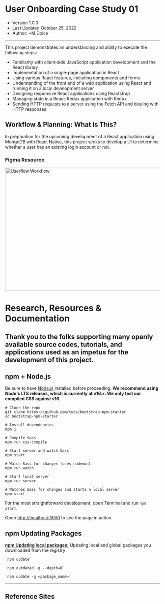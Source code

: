 # User Onboarding Case Study 01

- Version 1.0.0
- Last Updated October 25, 2022
- Author: ~M.Dolce
---
This project demonstrates an understanding and ability to execute the following steps:
- Familiarity with client-side JavaScript application development and the React library
- Implementation of a single-page application in React
- Using various React features, including components and forms
- Understanding of the front end of a web application using React and running it on a local development server
- Designing responsive React applications using Reactstrap
- Managing state in a React-Redux application with Redux
- Sending HTTP requests to a server using the Fetch API and dealing with HTTP responses

## Workflow & Planning: What Is This?
In preparation for the upcoming development of a React application using MongoDB with React Native, this project seeks to develop a UI to determine whether a user has an existing login account or not.

### Figma Resource

<p>
  <a href="https://www.figma.com/file/p8NYRlTxSBDO4xhbPBx8W9/User-Flow%2FPM?node-id=0%3A1" target="_blank">
    <img src="https://github.com/mrsdo/portfolio-shegottablog/blob/189a6a68290e4fc2a60d51706dc34ac80f67b9c8/src/assets/User%20Flow_PM.png" alt="Userflow Workflow" width="800" height="400">
  </a>
</p>

# Research, Resources & Documentation
Thank you to the folks supporting many openly available source codes, tutorials, and applications used as an impetus for the development of this project.
- 




## npm + Node.js

Be sure to have [Node.js](https://nodejs.org/) installed before proceeding. **We recommend using Node's LTS releases, which is currently at v16.x. We only test our compiled CSS against v16.**

```shell
# Clone the repo
git clone https://github.com/twbs/bootstrap-npm-starter
cd bootstrap-npm-starter

# Install dependencies
npm i

# Compile Sass
npm run css-compile

# Start server and watch Sass
npm start

# Watch Sass for changes (uses nodemon)
npm run watch

# Start local server
npm run server

# Watches Sass for changes and starts a local server
npm start
```

For the most straightforward development, open Terminal and run `npm start`.

Open <http://localhost:3000> to see the page in action.

## npm Updating Packages

**[npm Updating local packages:](https://docs.npmjs.com/updating-packages-downloaded-from-the-registry)** Updating local and global packages you downloaded from the registry

```
`npm update`

`npm outdated -g --depth=0`

`npm update -g <package_name>’

```
---

## Reference Sites 
